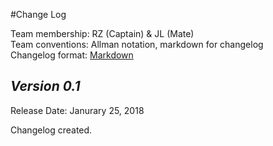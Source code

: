 #Change Log

Team membership:  RZ (Captain) & JL (Mate)  
Team conventions: Allman notation, markdown for changelog  
Changelog format: [Markdown](https://github.com/adam-p/markdown-here/wiki/Markdown-Cheatsheet) 

## *Version 0.1*

Release Date: Janurary 25, 2018

Changelog created.


